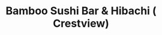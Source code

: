 ---
layout: place
title: "Bamboo Sushi Bar & Hibachi ( Crestview)"
permalink: /florida/crestview/bamboo-sushi-bar-hibachi-crestview.html
stateAbbr: FL
stateName: Florida
cityName: Crestview
seo:
  name: "Bamboo Sushi Bar & Hibachi ( Crestview)"
  type: Restaurant
  links: null
description: "Bamboo Sushi Bar & Hibachi ( Crestview) serves delicious sushi in Crestview, Florida. Try fresh Japanese dishes for a great dining experience. "
place_id: ChIJj1K-oENzkYgRqr9lijHCao0
photos:
  - name: >-
      places/ChIJj1K-oENzkYgRqr9lijHCao0/photos/AeeoHcIY-jGXHJarzfpu08xvUnt_Rn3WafQsVCbGzZXlu7_-E6bac80uXYCFY_-QHSd5UmdaITs_5vDfbkbJEUd51l1FKfsU18kCbVX14XpUkT-T2T6wLHLNk0u1zJpAFmtUz0W9heamCiIHtdzwg_GCuFWNAJCXLb_rwvDxHo_8muAhjqaNfjqIGiiMXT3vRp8_pGb-u9pxmSmgMtdXzSxF-oEaDnz7P_8Clgd8ub6WJW4-HHn6jusPgTYqC3KpTV2os8Zrl0zQ5Oyr4n2I5ixQeTLf8xGYV8NWMDs7kepKA9o
    widthPx: 4800
    heightPx: 3840
    authorAttributions:
      - displayName: Bamboo Sushi Bar & Hibachi ( Crestview)
        uri: https://maps.google.com/maps/contrib/114190445310744705549
        photoUri: >-
          https://lh3.googleusercontent.com/a-/ALV-UjXb4gRSbxT116gP-ad2mOXlpqED0szq71uleTxChGeUyecJqg=s100-p-k-no-mo
    flagContentUri: >-
      https://www.google.com/local/imagery/report/?cb_client=maps_api_places.places_api&image_key=!1e10!2sAF1QipNEN6kqOqwD5x8au7i7blC34KUtJHUIyxiHNAg&hl=en-US
    googleMapsUri: >-
      https://www.google.com/maps/place//data=!3m4!1e2!3m2!1sAF1QipNEN6kqOqwD5x8au7i7blC34KUtJHUIyxiHNAg!2e10!4m2!3m1!1s0x88917343a0be528f:0x8d6ac2318a65bfaa
  - name: >-
      places/ChIJj1K-oENzkYgRqr9lijHCao0/photos/AeeoHcJNw5SuiAakPmPVMchoy_K8G0btLgugf3SE2UNXlNfo7Vpo73kPn0U_eFsDpogZOY0mPCCIXUiv6rca8tyBQ8mE2UHw2o7vowIKWZJwmHvXw8NSaJmX0WfRUnjui0eoWTS4j8yqxteghdSK94kJMse9sKSkkDcf_eyMxQ4hYgyifOEnT_-l3m2--EaqRYTEJx4zHx2OLHGcWnWvlleN6K8kCQs477Znopro3PV2M7Dd7RaBM2K0BzhaSImTlZFCkbpE_WhL2NBAIkRH97OkM5dgtGdlc4U1IHZfxfW1uTI
    widthPx: 1896
    heightPx: 1546
    authorAttributions:
      - displayName: Bamboo Sushi Bar & Hibachi ( Crestview)
        uri: https://maps.google.com/maps/contrib/114190445310744705549
        photoUri: >-
          https://lh3.googleusercontent.com/a-/ALV-UjXb4gRSbxT116gP-ad2mOXlpqED0szq71uleTxChGeUyecJqg=s100-p-k-no-mo
    flagContentUri: >-
      https://www.google.com/local/imagery/report/?cb_client=maps_api_places.places_api&image_key=!1e10!2sAF1QipOv2K7jB78vo-qZxOOufsHMd1U9DN9tbQaEILs&hl=en-US
    googleMapsUri: >-
      https://www.google.com/maps/place//data=!3m4!1e2!3m2!1sAF1QipOv2K7jB78vo-qZxOOufsHMd1U9DN9tbQaEILs!2e10!4m2!3m1!1s0x88917343a0be528f:0x8d6ac2318a65bfaa
  - name: >-
      places/ChIJj1K-oENzkYgRqr9lijHCao0/photos/AeeoHcJQJquFO2et0MtcUydiubg87Yo5d457_BUq2OL3qXPkFhoeRFdnezKj-c98QmiA8pTYDTXiCwKm21awQ3BDj_4iJM2P1CYJa-8kBnssnPFHEk844FVfrZXp4I3X6pu31DoHlTjI5dEFCDcGG0RRmLNLavGKLDLkkfN65PWhwFfi1_Q5x7BbowBg9NlGW_h6lzzVXDy1eLWtIcyb-ZUPNbhWYZ_kzg4eO17uj1iHgnMlNaGyVKJXiwhkCSZW8nnSnHAV6ypZLKBv_lY9Fj6cFk81AjepSIil_0_mcxNBnDay7ErX8uVoIWQR9aMI62hpuk6yJ4Nh0APFgZVQQ269cEb-qUbnFTCnm3Rp3-R7uFoVy6ybKxfcZIh0GGBxY81Llayy2VBkMYo8Nc4uBtk7TRtgeWhHr5GYEPyLCku9KzOgqB8n
    widthPx: 3072
    heightPx: 4080
    authorAttributions:
      - displayName: Ally Brady
        uri: https://maps.google.com/maps/contrib/100532968472064058428
        photoUri: >-
          https://lh3.googleusercontent.com/a-/ALV-UjW5UaE1Anf8SHMQwLjBlgRvHkw0g7n2zxjUutsMEg-TVsV2Evu-fw=s100-p-k-no-mo
    flagContentUri: >-
      https://www.google.com/local/imagery/report/?cb_client=maps_api_places.places_api&image_key=!1e10!2sCIHM0ogKEICAgMCInaTttwE&hl=en-US
    googleMapsUri: >-
      https://www.google.com/maps/place//data=!3m4!1e2!3m2!1sCIHM0ogKEICAgMCInaTttwE!2e10!4m2!3m1!1s0x88917343a0be528f:0x8d6ac2318a65bfaa
  - name: >-
      places/ChIJj1K-oENzkYgRqr9lijHCao0/photos/AeeoHcJ8SOOXQZLc-5gOd0eiEx2Fzq97t7Jwe3EDENZL2ectzRslIbHOaunIPt2AJkgh0On9-7JhG27vF4KNHU0krQzorBDbADox4HyHSe1tUYLKROy9QGXzzwaji1ttGnCWfvzzaWQ04DyaZ657qiBAfpY9ojPvgqlAB3TmOF9AWSOjJVCz7bxFKWTzYrZlRI3f0r8PZSZBvwh7PFcgMqU3SsI1BBRszUaCgGV--uZ844Z-ceMG2qajeHptjOr77DThDG74HhVAOL_wmUtR4iWRO3AwFQ4UEaH4NIEIMd5lRKLrT31bTQrD6s5mh-K89rD7x7IEh-OsQikQgjp1cm9F0myKBoA4u6zu3A15Rt6gDd8FYERcbLlRCbgrC3fy5mr24u5ScQxlAufNVTkYTyX-JzSLuNyqdxB_9vNJABb_sBRH3w
    widthPx: 4032
    heightPx: 3024
    authorAttributions:
      - displayName: gee linton
        uri: https://maps.google.com/maps/contrib/107127126671121256734
        photoUri: >-
          https://lh3.googleusercontent.com/a-/ALV-UjV7XkKTIHlunoPBUmSTXyKVCJKqErQ9SbLfJotEmQFqBV8UJ9bltA=s100-p-k-no-mo
    flagContentUri: >-
      https://www.google.com/local/imagery/report/?cb_client=maps_api_places.places_api&image_key=!1e10!2sCIHM0ogKEICAgICHzPe1bA&hl=en-US
    googleMapsUri: >-
      https://www.google.com/maps/place//data=!3m4!1e2!3m2!1sCIHM0ogKEICAgICHzPe1bA!2e10!4m2!3m1!1s0x88917343a0be528f:0x8d6ac2318a65bfaa
  - name: >-
      places/ChIJj1K-oENzkYgRqr9lijHCao0/photos/AeeoHcK5lKR9Q-3TzFI4wVM7JzhT6wR6cNK5zZ1OtN0KnYX5axyM_kFSDb9oFutVJjY-XOH1cHhHb8ig1REBtTDVqRInN0RD51hg2GkEsOqgYzBFcnz-qXHYjoofaTYeef1d8o_zWRf8e-3J75jMy_MkiMtdAaAcERzGjjjFv2ykwP9abe5xUfj8aWGUkjlMG_YeWU0XvIjJdOyTZ4GiAHmosxLPTOJfeXTA9mgVPSlMZPEdGpLKSs2Rh8AMN3uhy3A0gtUr-PW3fdoQ4_oA7inoo3exqzhBmXe-kcMlE4rl6HNfSOd3swZWtvgTq7AMZ-FF4AWPiCyVAvaVWVkBryf_KdPC8rRNX7iltsdRWPMOhXxVGJ78rveKGb5-0nUX8PJwRYvZ8sUtFlBow7SH6_xiJWza1OY1jODGbDw5eo85mf3xssGX
    widthPx: 3000
    heightPx: 4000
    authorAttributions:
      - displayName: Greg S
        uri: https://maps.google.com/maps/contrib/104590906035826047174
        photoUri: >-
          https://lh3.googleusercontent.com/a-/ALV-UjUOaKvPisrIx5fhxpzTBhjvCGBRMA0JTf8bK7UcrrOiei3FcyKQ=s100-p-k-no-mo
    flagContentUri: >-
      https://www.google.com/local/imagery/report/?cb_client=maps_api_places.places_api&image_key=!1e10!2sCIHM0ogKEICAgICjgKXWowE&hl=en-US
    googleMapsUri: >-
      https://www.google.com/maps/place//data=!3m4!1e2!3m2!1sCIHM0ogKEICAgICjgKXWowE!2e10!4m2!3m1!1s0x88917343a0be528f:0x8d6ac2318a65bfaa
  - name: >-
      places/ChIJj1K-oENzkYgRqr9lijHCao0/photos/AeeoHcI7108NAzrbPcNoSqGUUZ81T3_j_Tm_WwsKnb2gCJzVrzwpZkxqoTlAE-d3BdctuajzFOR5iYFXTInuTVcIlovNUGO1lN108rR2pz5xmCTT14d1bbzevWVtJ0m9snzgHEPKOY8sTD3gFEdzASkPz6Xjx_nOLDgTW5czig3Ck_CiWwbnzkClnEOtIvXBdJLVtojKjHASmTCYp1AQMxl41ISCHUlZDvPtkRDHSxUS3nVwsUYfurTjW3BoV1bFHcMqKCwYbAHElN-SzdE7lLKJtjQHaQJAoChUpJqvlOC2ufs
    widthPx: 4693
    heightPx: 3754
    authorAttributions:
      - displayName: Bamboo Sushi Bar & Hibachi ( Crestview)
        uri: https://maps.google.com/maps/contrib/114190445310744705549
        photoUri: >-
          https://lh3.googleusercontent.com/a-/ALV-UjXb4gRSbxT116gP-ad2mOXlpqED0szq71uleTxChGeUyecJqg=s100-p-k-no-mo
    flagContentUri: >-
      https://www.google.com/local/imagery/report/?cb_client=maps_api_places.places_api&image_key=!1e10!2sAF1QipPp7UeZgRU5wdbLqHsenQUeo4g7Y3x-vEdbeVs&hl=en-US
    googleMapsUri: >-
      https://www.google.com/maps/place//data=!3m4!1e2!3m2!1sAF1QipPp7UeZgRU5wdbLqHsenQUeo4g7Y3x-vEdbeVs!2e10!4m2!3m1!1s0x88917343a0be528f:0x8d6ac2318a65bfaa
  - name: >-
      places/ChIJj1K-oENzkYgRqr9lijHCao0/photos/AeeoHcI-B7Hq5nsVqBLg0jQj7Na1HaT80rMzT6W7kefQ2zIWSTnQi9jN5eA_5i0Zb7AXd0wQQKh7GmhszuuweUAaC3FlUg9SOdQu0roGZHtartMDHMcZMlXsGhTH13x0_IYI4_kSdXiRVcKWWp5vHtppBrvB7nWMR5rx5knGGd_7Hk2JeYjhEDhuhi5OSoIidL97sKZ8cDh0bSB89U0LOeWmOms1ieAPezjjSzs8AKsN1urNpX6vEynZ_Ujl07wO4U-GASp5wAY9sMPsbjldOoorM1_S7oTuj6VMvMFlcRMPvzY
    widthPx: 4800
    heightPx: 3840
    authorAttributions:
      - displayName: Bamboo Sushi Bar & Hibachi ( Crestview)
        uri: https://maps.google.com/maps/contrib/114190445310744705549
        photoUri: >-
          https://lh3.googleusercontent.com/a-/ALV-UjXb4gRSbxT116gP-ad2mOXlpqED0szq71uleTxChGeUyecJqg=s100-p-k-no-mo
    flagContentUri: >-
      https://www.google.com/local/imagery/report/?cb_client=maps_api_places.places_api&image_key=!1e10!2sAF1QipNnLLi7URetFZ6VR8T6kN-fTgQ9HmQySAa2bHI&hl=en-US
    googleMapsUri: >-
      https://www.google.com/maps/place//data=!3m4!1e2!3m2!1sAF1QipNnLLi7URetFZ6VR8T6kN-fTgQ9HmQySAa2bHI!2e10!4m2!3m1!1s0x88917343a0be528f:0x8d6ac2318a65bfaa
  - name: >-
      places/ChIJj1K-oENzkYgRqr9lijHCao0/photos/AeeoHcK5N9KtW7AunCokgaEEAJWC_SiQedkFvKhfiAm94dmHSWv6YZgICOvMSLGcNR5YnZCujBDcHoDmTlOCioRtXTmAb0usEabelC8A5TnYhXLKdxkuENjSpNdgVaMccfoKlAIWVmytefAsNusc5P-cUCoV63fwKvzun67atvxjligim6sa11fGrdlMdqrxymXQzKr4VgQLoISJnbM_-9oZs055wQL2adh8BrI-_kdWtUT0OmeCZLW6RmVrbDZR5suqR7LUV9AVZjwhLxHEJc2chHBEJx9Fac1DfVRad10uJ90
    widthPx: 2048
    heightPx: 1365
    authorAttributions:
      - displayName: Bamboo Sushi Bar & Hibachi ( Crestview)
        uri: https://maps.google.com/maps/contrib/114190445310744705549
        photoUri: >-
          https://lh3.googleusercontent.com/a-/ALV-UjXb4gRSbxT116gP-ad2mOXlpqED0szq71uleTxChGeUyecJqg=s100-p-k-no-mo
    flagContentUri: >-
      https://www.google.com/local/imagery/report/?cb_client=maps_api_places.places_api&image_key=!1e10!2sAF1QipMOQH1HTvqLiJBuosXyPd7Gvm2bJo5AZUJIlOg&hl=en-US
    googleMapsUri: >-
      https://www.google.com/maps/place//data=!3m4!1e2!3m2!1sAF1QipMOQH1HTvqLiJBuosXyPd7Gvm2bJo5AZUJIlOg!2e10!4m2!3m1!1s0x88917343a0be528f:0x8d6ac2318a65bfaa
  - name: >-
      places/ChIJj1K-oENzkYgRqr9lijHCao0/photos/AeeoHcLCN08_qoJNX6H6By_x3HbrMOgbFCGwVmyERyW0JWhP2xNjiSTdHEgyx2YaeZFH-z-ZocJJuI5bNu4pwmVbK41HIPRDpto8XJSYB4hpScXURAQsrhnGTdhFl8geyubyNU5CpwsymhLwkUHoaIo2KS4QTp4uGsp4QaIQpVN_pri-g6rSjzNRMIPqbCPSdVYsVUIlviH4uVKYzXPXC5d0XVok46GImw4ZWgSG7WiQgCq35dDIToKUFG73OCWCKSYVeVJpHmngxzAk8oEGS9B0v8m_i5wM0htfEOBDZCTSUjs
    widthPx: 2048
    heightPx: 1365
    authorAttributions:
      - displayName: Bamboo Sushi Bar & Hibachi ( Crestview)
        uri: https://maps.google.com/maps/contrib/114190445310744705549
        photoUri: >-
          https://lh3.googleusercontent.com/a-/ALV-UjXb4gRSbxT116gP-ad2mOXlpqED0szq71uleTxChGeUyecJqg=s100-p-k-no-mo
    flagContentUri: >-
      https://www.google.com/local/imagery/report/?cb_client=maps_api_places.places_api&image_key=!1e10!2sAF1QipNQdgqcyXr3puWNKKaVwNEle3ddqXamYmVtpdg&hl=en-US
    googleMapsUri: >-
      https://www.google.com/maps/place//data=!3m4!1e2!3m2!1sAF1QipNQdgqcyXr3puWNKKaVwNEle3ddqXamYmVtpdg!2e10!4m2!3m1!1s0x88917343a0be528f:0x8d6ac2318a65bfaa
  - name: >-
      places/ChIJj1K-oENzkYgRqr9lijHCao0/photos/AeeoHcIJOK5XSUDVjkEuVCJLEsElmEHfZJdta08xEnhOFWixQQRKsbLNOO-VE7Sk3Ne-SRSTn_ckoP7CCXCaG7BhizxP2_X_QLxx7Lr2w0LToPLtdDSdxmWhoryT4noK8w8ae1dyRty29rffmD0tV5yizi471KdZnhj-QzpqNS5FGh9_wdYEFRugAbHASypjinYXRt3k5NNaSu49niwSppV8Zf8q7Sz6vEqbIGRtGQffisAKNRkqd5ExjBYfTWKfL02Khc4On6gprdm0nE7xQWApeJRlEVFV3_RDQac-IYZ73M4Wc1AwFmLRCZuEjlD30j1b2AWKVD8ENJVVXm0EfqoEClCOYW_PLRwe6_nPzj43FNFhD0TETLxiObe2e0klL4gheJtdCOBKDAmTOEw2W5J_0GlUYnH6GtTSpjcPUrtG-Zm1mw
    widthPx: 4032
    heightPx: 3024
    authorAttributions:
      - displayName: gee linton
        uri: https://maps.google.com/maps/contrib/107127126671121256734
        photoUri: >-
          https://lh3.googleusercontent.com/a-/ALV-UjV7XkKTIHlunoPBUmSTXyKVCJKqErQ9SbLfJotEmQFqBV8UJ9bltA=s100-p-k-no-mo
    flagContentUri: >-
      https://www.google.com/local/imagery/report/?cb_client=maps_api_places.places_api&image_key=!1e10!2sCIHM0ogKEICAgID1js7eFA&hl=en-US
    googleMapsUri: >-
      https://www.google.com/maps/place//data=!3m4!1e2!3m2!1sCIHM0ogKEICAgID1js7eFA!2e10!4m2!3m1!1s0x88917343a0be528f:0x8d6ac2318a65bfaa
address: 2509 S Ferdon Blvd, Crestview, FL 32536, USA
street: 2509 S Ferdon Blvd
city: Crestview
state: FL
zip: '32536'
country: USA
neighborhood: null
latitude: '30.733585'
longitude: '-86.564303'
accessibility_options:
  wheelchairAccessibleParking: true
  wheelchairAccessibleEntrance: true
  wheelchairAccessibleRestroom: true
  wheelchairAccessibleSeating: true
business_status: OPERATIONAL
name: Bamboo Sushi Bar & Hibachi ( Crestview)
google_maps_links:
  directionsUri: >-
    https://www.google.com/maps/dir//''/data=!4m7!4m6!1m1!4e2!1m2!1m1!1s0x88917343a0be528f:0x8d6ac2318a65bfaa!3e0
  placeUri: https://maps.google.com/?cid=10190170624910278570
  writeAReviewUri: >-
    https://www.google.com/maps/place//data=!4m3!3m2!1s0x88917343a0be528f:0x8d6ac2318a65bfaa!12e1
  reviewsUri: >-
    https://www.google.com/maps/place//data=!4m4!3m3!1s0x88917343a0be528f:0x8d6ac2318a65bfaa!9m1!1b1
  photosUri: >-
    https://www.google.com/maps/place//data=!4m3!3m2!1s0x88917343a0be528f:0x8d6ac2318a65bfaa!10e5
primary_type: Sushi Restaurant
opening_hours:
  regular: null
  current: null
secondary_opening_hours:
  regular:
    weekdayDescriptions: null
    type: null
  current:
    weekdayDescriptions: null
    type: null
phone: null
price_level: null
price_range: null
rating: null
rating_count: 0
website: null
reviews: null
parking_options: null
payment_options: null
allow_dogs: null
curbside_pickup: null
delivery: null
dine_in: null
good_for_children: null
good_for_groups: null
good_for_sports: null
live_music: null
menu_for_children: null
outdoor_seating: null
reservable: null
restroom: null
serves_beer: null
serves_breakfast: null
serves_brunch: null
serves_cocktails: null
serves_coffee: null
serves_dinner: null
serves_dessert: null
serves_lunch: null
serves_vegetarian_food: null
serves_wine: null
takeout: null
update_category: essentials
summary: null

---